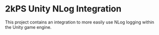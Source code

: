 # 2kPS Unity NLog Integration

This project contains an integration to more easily use NLog logging within the Unity game engine.
